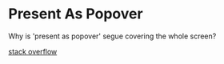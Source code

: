 # Present As Popover

Why is 'present as popover' segue covering the whole screen?

[stack overflow](https://stackoverflow.com/questions/31221588/why-is-present-as-popover-segue-covering-the-whole-screen)
